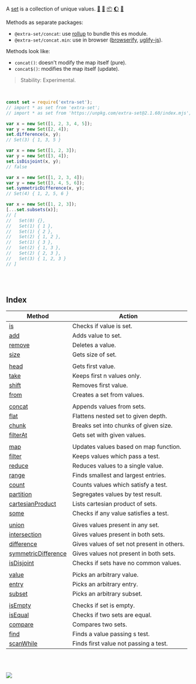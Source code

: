 A [set] is a collection of unique values. [:running:] [:vhs:] [:package:] [:moon:] [:ledger:]

Methods as separate packages:
- `@extra-set/concat`: use [rollup] to bundle this es module.
- `@extra-set/concat.min`: use in browser ([browserify], [uglify-js]).

Methods look like:
- `concat()`: doesn't modify the map itself (pure).
- `concat$()`: modifies the map itself (update).

> Stability: Experimental.

<br>

```javascript
const set = require('extra-set');
// import * as set from 'extra-set';
// import * as set from 'https://unpkg.com/extra-set@2.1.60/index.mjs'; (deno)

var x = new Set([1, 2, 3, 4, 5]);
var y = new Set([2, 4]);
set.difference(x, y);
// Set(3) { 1, 3, 5 }

var x = new Set([1, 2, 3]);
var y = new Set([3, 4]);
set.isDisjoint(x, y);
// false

var x = new Set([1, 2, 3, 4]);
var y = new Set([3, 4, 5, 6]);
set.symmetricDifference(x, y);
// Set(4) { 1, 2, 5, 6 }

var x = new Set([1, 2, 3]);
[...set.subsets(x)];
// [
//   Set(0) {},
//   Set(1) { 1 },
//   Set(1) { 2 },
//   Set(2) { 1, 2 },
//   Set(1) { 3 },
//   Set(2) { 1, 3 },
//   Set(2) { 2, 3 },
//   Set(3) { 1, 2, 3 }
// ]
```

<br>
<br>


## Index

| Method                | Action                                     |
| --------------------- | ------------------------------------------ |
| [is]                  | Checks if value is set.                    |
| [add]                 | Adds value to set.                         |
| [remove]              | Deletes a value.                           |
| [size]                | Gets size of set.                          |
|                       |
| [head]                | Gets first value.                          |
| [take]                | Keeps first n values only.                 |
| [shift]               | Removes first value.                       |
| [from]                | Creates a set from values.                 |
|                       |
| [concat]              | Appends values from sets.                  |
| [flat]                | Flattens nested set to given depth.        |
| [chunk]               | Breaks set into chunks of given size.      |
| [filterAt]            | Gets set with given values.                |
|                       |
| [map]                 | Updates values based on map function.      |
| [filter]              | Keeps values which pass a test.            |
| [reduce]              | Reduces values to a single value.          |
| [range]               | Finds smallest and largest entries.        |
| [count]               | Counts values which satisfy a test.        |
| [partition]           | Segregates values by test result.          |
| [cartesianProduct]    | Lists cartesian product of sets.           |
| [some]                | Checks if any value satisfies a test.      |
|                       |
| [union]               | Gives values present in any set.           |
| [intersection]        | Gives values present in both sets.         |
| [difference]          | Gives values of set not present in others. |
| [symmetricDifference] | Gives values not present in both sets.     |
| [isDisjoint]          | Checks if sets have no common values.      |
|                       |
| [value]               | Picks an arbitrary value.                  |
| [entry]               | Picks an arbitrary entry.                  |
| [subset]              | Picks an arbitrary subset.                 |
|                       |
| [isEmpty]             | Checks if set is empty.                    |
| [isEqual]             | Checks if two sets are equal.              |
| [compare]             | Compares two sets.                         |
| [find]                | Finds a value passing s test.              |
| [scanWhile]           | Finds first value not passing a test.      |

<br>
<br>

[![](https://img.youtube.com/vi/mvO6zaIUO18/maxresdefault.jpg)](https://www.youtube.com/watch?v=mvO6zaIUO18)

[set]: https://developer.mozilla.org/en-US/docs/Web/JavaScript/Reference/Global_Objects/Set
[browserify]: https://www.npmjs.com/package/browserify
[rollup]: https://www.npmjs.com/package/rollup
[uglify-js]: https://www.npmjs.com/package/uglify-js
[:package:]: https://www.npmjs.com/package/extra-set
[:moon:]: https://www.npmjs.com/package/extra-set.min
[:ledger:]: https://unpkg.com/extra-set/
[:running:]: https://npm.runkit.com/extra-set
[is]: https://github.com/nodef/extra-set/wiki/is
[add]: https://github.com/nodef/extra-set/wiki/add
[remove]: https://github.com/nodef/extra-set/wiki/remove
[size]: https://github.com/nodef/extra-set/wiki/size
[head]: https://github.com/nodef/extra-set/wiki/head
[take]: https://github.com/nodef/extra-set/wiki/take
[shift]: https://github.com/nodef/extra-set/wiki/shift
[from]: https://github.com/nodef/extra-set/wiki/from
[concat]: https://github.com/nodef/extra-set/wiki/concat
[flat]: https://github.com/nodef/extra-set/wiki/flat
[chunk]: https://github.com/nodef/extra-set/wiki/chunk
[filterAt]: https://github.com/nodef/extra-set/wiki/filterAt
[map]: https://github.com/nodef/extra-set/wiki/map
[filter]: https://github.com/nodef/extra-set/wiki/filter
[reduce]: https://github.com/nodef/extra-set/wiki/reduce
[range]: https://github.com/nodef/extra-set/wiki/range
[count]: https://github.com/nodef/extra-set/wiki/count
[partition]: https://github.com/nodef/extra-set/wiki/partition
[cartesianProduct]: https://github.com/nodef/extra-set/wiki/cartesianProduct
[some]: https://github.com/nodef/extra-set/wiki/some
[union]: https://github.com/nodef/extra-set/wiki/union
[intersection]: https://github.com/nodef/extra-set/wiki/intersection
[difference]: https://github.com/nodef/extra-set/wiki/difference
[symmetricDifference]: https://github.com/nodef/extra-set/wiki/symmetricDifference
[isDisjoint]: https://github.com/nodef/extra-set/wiki/isDisjoint
[value]: https://github.com/nodef/extra-set/wiki/value
[entry]: https://github.com/nodef/extra-set/wiki/entry
[subset]: https://github.com/nodef/extra-set/wiki/subset
[isEmpty]: https://github.com/nodef/extra-set/wiki/isEmpty
[isEqual]: https://github.com/nodef/extra-set/wiki/isEqual
[compare]: https://github.com/nodef/extra-set/wiki/compare
[find]: https://github.com/nodef/extra-set/wiki/find
[scanWhile]: https://github.com/nodef/extra-set/wiki/scanWhile
[:vhs:]: https://asciinema.org/a/339298
